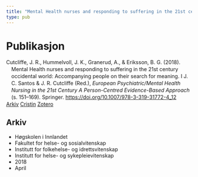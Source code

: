 ```yaml
---
title: "Mental Health nurses and responding to suffering in the 21st century occidental world: Accompanying people on their search for meaning."
type: pub
---
```

<h1>Publikasjon</h1>
<article id="csl-bib-container-HN4MGIBX" class="csl-bib-container">
  <div class="csl-bib-body" style="line-height: 1.35; padding-left: 1em; text-indent:-1em;">
  <div class="csl-entry">Cutcliffe, J. R., Hummelvoll, J. K., Granerud, A., &amp; Eriksson, B. G. (2018). Mental Health nurses and responding to suffering in the 21st century occidental world: Accompanying people on their search for meaning. I J. C. Santos &amp; J. R. Cutcliffe (Red.), <i>European Psychiatric/Mental Health Nursing in the 21st Century A Person-Centred Evidence-Based Approach</i> (s. 151&#x2013;169). Springer. <a href="https://doi.org/10.1007/978-3-319-31772-4_12">https://doi.org/10.1007/978-3-319-31772-4_12</a></div>
</div>
  <div class="csl-bib-buttons">
    <a href="#taxonomy-article-HN4MGIBX" class="csl-bib-button">Arkiv</a>
    <a href="https://app.cristin.no/results/show.jsf?id=1578723" alt="Cristin URL" class="csl-bib-button">Cristin</a>
    <a href="http://zotero.org/groups/5022929/items/HN4MGIBX" alt="Zotero URL" class="csl-bib-button">Zotero</a>
  </div>
  <div id="csl-bib-meta-container-HN4MGIBX"></div>
</article>
<div id="csl-bib-meta-HN4MGIBX" class="csl-bib-meta">
  <article id="taxonomy-article-HN4MGIBX" class="taxonomy-article">
    <h1>Arkiv</h1>
    <ul>
      <li>Høgskolen i Innlandet</li>
      <li>Fakultet for helse- og sosialvitenskap</li>
      <li>Institutt for folkehelse- og idrettsvitenskap</li>
      <li>Institutt for helse- og sykepleievitenskap</li>
      <li>2018</li>
      <li>April</li>
    </ul>
  </article>
</div>
